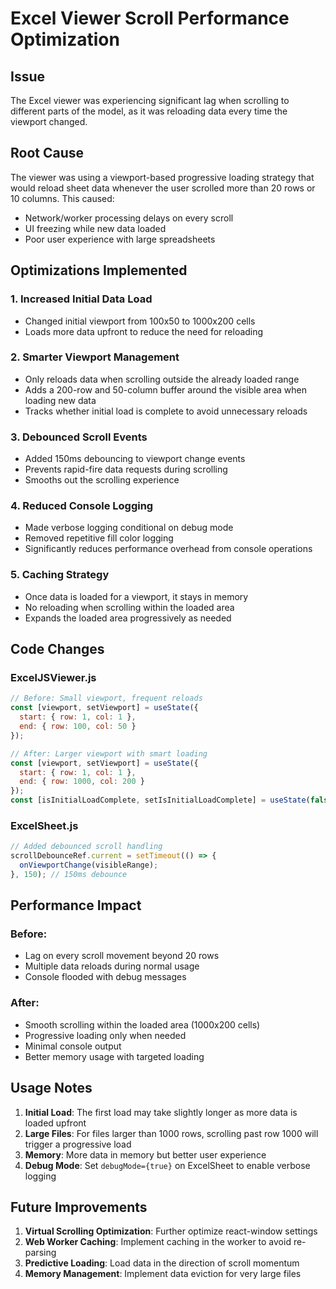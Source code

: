 # Excel Viewer Scroll Performance Optimization

## Issue
The Excel viewer was experiencing significant lag when scrolling to different parts of the model, as it was reloading data every time the viewport changed.

## Root Cause
The viewer was using a viewport-based progressive loading strategy that would reload sheet data whenever the user scrolled more than 20 rows or 10 columns. This caused:
- Network/worker processing delays on every scroll
- UI freezing while new data loaded
- Poor user experience with large spreadsheets

## Optimizations Implemented

### 1. Increased Initial Data Load
- Changed initial viewport from 100x50 to 1000x200 cells
- Loads more data upfront to reduce the need for reloading

### 2. Smarter Viewport Management
- Only reloads data when scrolling outside the already loaded range
- Adds a 200-row and 50-column buffer around the visible area when loading new data
- Tracks whether initial load is complete to avoid unnecessary reloads

### 3. Debounced Scroll Events
- Added 150ms debouncing to viewport change events
- Prevents rapid-fire data requests during scrolling
- Smooths out the scrolling experience

### 4. Reduced Console Logging
- Made verbose logging conditional on debug mode
- Removed repetitive fill color logging
- Significantly reduces performance overhead from console operations

### 5. Caching Strategy
- Once data is loaded for a viewport, it stays in memory
- No reloading when scrolling within the loaded area
- Expands the loaded area progressively as needed

## Code Changes

### ExcelJSViewer.js
```javascript
// Before: Small viewport, frequent reloads
const [viewport, setViewport] = useState({
  start: { row: 1, col: 1 },
  end: { row: 100, col: 50 }
});

// After: Larger viewport with smart loading
const [viewport, setViewport] = useState({
  start: { row: 1, col: 1 },
  end: { row: 1000, col: 200 }
});
const [isInitialLoadComplete, setIsInitialLoadComplete] = useState(false);
```

### ExcelSheet.js
```javascript
// Added debounced scroll handling
scrollDebounceRef.current = setTimeout(() => {
  onViewportChange(visibleRange);
}, 150); // 150ms debounce
```

## Performance Impact

### Before:
- Lag on every scroll movement beyond 20 rows
- Multiple data reloads during normal usage
- Console flooded with debug messages

### After:
- Smooth scrolling within the loaded area (1000x200 cells)
- Progressive loading only when needed
- Minimal console output
- Better memory usage with targeted loading

## Usage Notes

1. **Initial Load**: The first load may take slightly longer as more data is loaded upfront
2. **Large Files**: For files larger than 1000 rows, scrolling past row 1000 will trigger a progressive load
3. **Memory**: More data in memory but better user experience
4. **Debug Mode**: Set `debugMode={true}` on ExcelSheet to enable verbose logging

## Future Improvements

1. **Virtual Scrolling Optimization**: Further optimize react-window settings
2. **Web Worker Caching**: Implement caching in the worker to avoid re-parsing
3. **Predictive Loading**: Load data in the direction of scroll momentum
4. **Memory Management**: Implement data eviction for very large files
